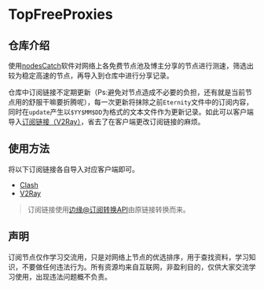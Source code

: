 # TopFreeProxies

## 仓库介绍

使用[nodesCatch](https://buliang0.tk/archives/40.html)软件对网络上各免费节点池及博主分享的节点进行测速，筛选出较为稳定高速的节点，再导入到仓库中进行分享记录。

仓库中订阅链接不定期更新（Ps:避免对节点造成不必要的负担，还有就是当前节点用的舒服干嘛要折腾呢），每一次更新将抹除之前`Eternity`文件中的订阅内容，同时在`update`产生以`$YY$MM$DD`为格式的文本文件作为更新记录。如此可以客户端导入[订阅链接（V2Ray）](https://raw.githubusercontent.com/alanbobs999/TopFreeProxies/main/Eternity)，省去了在客户端更改订阅链接的麻烦。

## 使用方法

将以下订阅链接各自导入对应客户端即可。

- [Clash](https://suo.yt/CbVWL86)
- [V2Ray](https://suo.yt/LhgZbbf)

>订阅链接使用[边缘@订阅转换API](https://bianyuan.xyz/)由原链接转换而来。

## 声明

订阅节点仅作学习交流用，只是对网络上节点的优选排序，用于查找资料，学习知识，不要做任何违法行为。所有资源均来自互联网，非盈利目的，仅供大家交流学习使用，出现违法问题概不负责。
